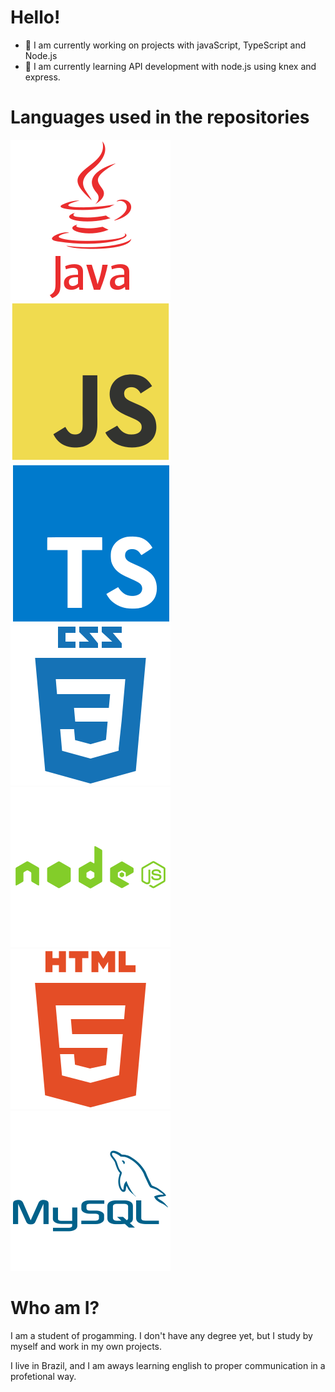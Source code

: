 ### <h1>Hello!</h1>

- 🔭 I am currently working on projects with javaScript, TypeScript and Node.js
- 🌱 I am currently learning API development with node.js using knex and express.

<h1>Languages used in the repositories</h1>
<div style="display inline-block">
  <img src="https://github.com/devicons/devicon/blob/master/icons/java/java-plain-wordmark.svg" style="width 5vh height 5vh"/>
  <img src="https://github.com/devicons/devicon/blob/master/icons/javascript/javascript-original.svg"/>
  <img src="https://github.com/devicons/devicon/blob/master/icons/typescript/typescript-plain.svg"/>
  <img src="https://github.com/devicons/devicon/blob/master/icons/css3/css3-plain-wordmark.svg"/>
  <img src="https://github.com/devicons/devicon/blob/master/icons/nodejs/nodejs-plain-wordmark.svg"/>
  <img src="https://github.com/devicons/devicon/blob/master/icons/html5/html5-plain-wordmark.svg"/>
  <img src="https://github.com/devicons/devicon/blob/master/icons/mysql/mysql-plain-wordmark.svg"/>
</div>

<h1>Who am I?</h1>
<p>I am a student of progamming. I don't have any degree yet, but I study by myself and work in my own projects.</p>
<p>I live in Brazil, and I am aways learning english to proper communication in a profetional way.</p>

